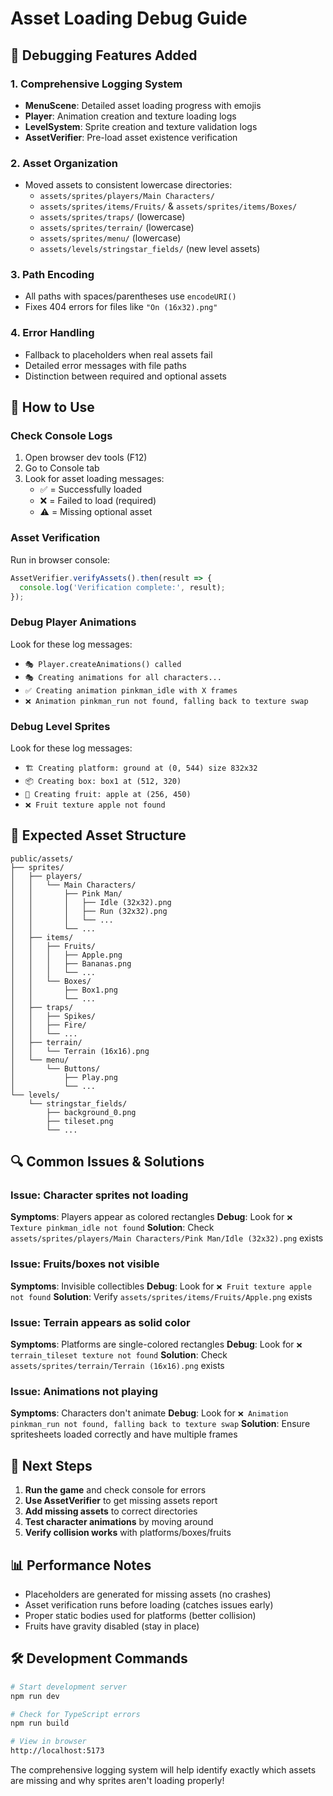 # Asset Loading Debug Guide

## 🔧 Debugging Features Added

### 1. Comprehensive Logging System
- **MenuScene**: Detailed asset loading progress with emojis
- **Player**: Animation creation and texture loading logs
- **LevelSystem**: Sprite creation and texture validation logs
- **AssetVerifier**: Pre-load asset existence verification

### 2. Asset Organization
- Moved assets to consistent lowercase directories:
  - `assets/sprites/players/Main Characters/`
  - `assets/sprites/items/Fruits/` & `assets/sprites/items/Boxes/`
  - `assets/sprites/traps/` (lowercase)
  - `assets/sprites/terrain/` (lowercase)
  - `assets/sprites/menu/` (lowercase)
  - `assets/levels/stringstar_fields/` (new level assets)

### 3. Path Encoding
- All paths with spaces/parentheses use `encodeURI()`
- Fixes 404 errors for files like `"On (16x32).png"`

### 4. Error Handling
- Fallback to placeholders when real assets fail
- Detailed error messages with file paths
- Distinction between required and optional assets

## 🚀 How to Use

### Check Console Logs
1. Open browser dev tools (F12)
2. Go to Console tab
3. Look for asset loading messages:
   - ✅ = Successfully loaded
   - ❌ = Failed to load (required)
   - ⚠️ = Missing optional asset

### Asset Verification
Run in browser console:
```javascript
AssetVerifier.verifyAssets().then(result => {
  console.log('Verification complete:', result);
});
```

### Debug Player Animations
Look for these log messages:
- `🎭 Player.createAnimations() called`
- `🎭 Creating animations for all characters...`
- `✅ Creating animation pinkman_idle with X frames`
- `❌ Animation pinkman_run not found, falling back to texture swap`

### Debug Level Sprites
Look for these log messages:
- `🏗️ Creating platform: ground at (0, 544) size 832x32`
- `📦 Creating box: box1 at (512, 320)`
- `🍎 Creating fruit: apple at (256, 450)`
- `❌ Fruit texture apple not found`

## 📁 Expected Asset Structure

```
public/assets/
├── sprites/
│   ├── players/
│   │   └── Main Characters/
│   │       ├── Pink Man/
│   │       │   ├── Idle (32x32).png
│   │       │   ├── Run (32x32).png
│   │       │   └── ...
│   │       └── ...
│   ├── items/
│   │   ├── Fruits/
│   │   │   ├── Apple.png
│   │   │   ├── Bananas.png
│   │   │   └── ...
│   │   └── Boxes/
│   │       ├── Box1.png
│   │       └── ...
│   ├── traps/
│   │   ├── Spikes/
│   │   ├── Fire/
│   │   └── ...
│   ├── terrain/
│   │   └── Terrain (16x16).png
│   └── menu/
│       └── Buttons/
│           ├── Play.png
│           └── ...
└── levels/
    └── stringstar_fields/
        ├── background_0.png
        ├── tileset.png
        └── ...
```

## 🔍 Common Issues & Solutions

### Issue: Character sprites not loading
**Symptoms**: Players appear as colored rectangles
**Debug**: Look for `❌ Texture pinkman_idle not found`
**Solution**: Check `assets/sprites/players/Main Characters/Pink Man/Idle (32x32).png` exists

### Issue: Fruits/boxes not visible
**Symptoms**: Invisible collectibles
**Debug**: Look for `❌ Fruit texture apple not found`
**Solution**: Verify `assets/sprites/items/Fruits/Apple.png` exists

### Issue: Terrain appears as solid color
**Symptoms**: Platforms are single-colored rectangles
**Debug**: Look for `❌ terrain_tileset texture not found`
**Solution**: Check `assets/sprites/terrain/Terrain (16x16).png` exists

### Issue: Animations not playing
**Symptoms**: Characters don't animate
**Debug**: Look for `❌ Animation pinkman_run not found, falling back to texture swap`
**Solution**: Ensure spritesheets loaded correctly and have multiple frames

## 🎯 Next Steps

1. **Run the game** and check console for errors
2. **Use AssetVerifier** to get missing assets report
3. **Add missing assets** to correct directories
4. **Test character animations** by moving around
5. **Verify collision works** with platforms/boxes/fruits

## 📊 Performance Notes

- Placeholders are generated for missing assets (no crashes)
- Asset verification runs before loading (catches issues early)
- Proper static bodies used for platforms (better collision)
- Fruits have gravity disabled (stay in place)

## 🛠️ Development Commands

```bash
# Start development server
npm run dev

# Check for TypeScript errors
npm run build

# View in browser
http://localhost:5173
```

The comprehensive logging system will help identify exactly which assets are missing and why sprites aren't loading properly! 